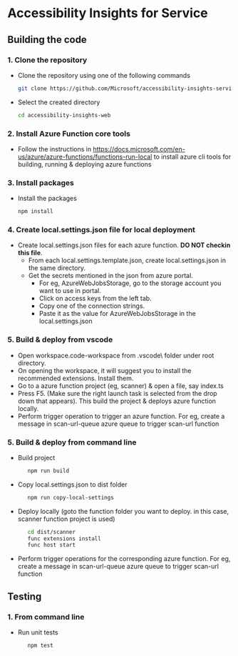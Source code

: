 # Accessibility Insights for Service

## Building the code

### 1. Clone the repository

-   Clone the repository using one of the following commands
    ```bash
    git clone https://github.com/Microsoft/accessibility-insights-service.git
    ```
-   Select the created directory
    ```bash
    cd accessibility-insights-web
    ```

### 2. Install Azure Function core tools

-   Follow the instructions in https://docs.microsoft.com/en-us/azure/azure-functions/functions-run-local to install azure cli tools for building, running & deploying azure functions

### 3. Install packages

-   Install the packages
    ```bash
    npm install
    ```

### 4. Create local.settings.json file for local deployment

-   Create local.settings.json files for each azure function. **DO NOT checkin this file**.
    -   From each local.settings.template.json, create local.settings.json in the same directory.
    -   Get the secrets mentioned in the json from azure portal.
        -   For eg, AzureWebJobsStorage, go to the storage account you want to use in portal.
        -   Click on access keys from the left tab.
        -   Copy one of the connection strings.
        -   Paste it as the value for AzureWebJobsStorage in the local.settings.json

### 5. Build & deploy from vscode

-   Open workspace.code-workspace from .vscode\ folder under root directory.
-   On opening the workspace, it will suggest you to install the recommended extensions. Install them.
-   Go to a azure function project (eg, scanner) & open a file, say index.ts
-   Press F5. (Make sure the right launch task is selected from the drop down that appears). This build the project & deploys azure function locally.
-   Perform trigger operation to trigger an azure function. For eg, create a message in scan-url-queue azure queue to trigger scan-url function

### 5. Build & deploy from command line

-   Build project

    ```bash
       npm run build
    ```

-   Copy local.settings.json to dist folder

    ```bash
       npm run copy-local-settings
    ```

-   Deploy locally (goto the function folder you want to deploy. in this case, scanner function project is used)
    ```bash
       cd dist/scanner
       func extensions install
       func host start
    ```
-   Perform trigger operations for the corresponding azure function. For eg, create a message in scan-url-queue azure queue to trigger scan-url function

## Testing

### 1. From command line

-   Run unit tests
    ```bash
       npm test
    ```
